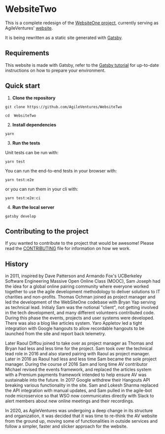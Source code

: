 # WebsiteTwo

This is a complete redesign of the
[WebsiteOne project](https://github.com/AgileVentures/WebsiteOne),
currently serving as AgileVentures'
[website](https://www.agileventures.org).

It is being rewritten as a static site generated with [Gatsby](https://www.gatsbyjs.org).

## Requirements

This website is made with Gatsby, refer to the
[Gatsby tutorial](https://www.gatsbyjs.org/tutorial/part-zero/)
for up-to-date instructions on how to prepare your environment.

## Quick start

1. **Clone the repository**

```
git clone https://github.com/AgileVentures/WebsiteTwo

cd  WebsiteTwo
```

2. **Install dependencies**

```
yarn
```

3. **Run the tests**

Unit tests can be run with:

```
yarn test
```

You can run the end-to-end tests in your browser with:

```
yarn test:e2e
```

or you can run them in your cli with:

```
yarn test:e2e:ci
```

4. **Run the local server**

```
gatsby develop
```

## Contributing to the project

If you wanted to contribute to the project that would be awesome!
Please read the [CONTRIBUTING](https://github.com/AgileVentures/WebsiteTwo/blob/develop/CONTRIBUTING.md)
file for information on how we work.

## History

in 2011, inspired by Dave Patterson and Armando Fox's UCBerkeley Software
Engineering Massive Open Online Class (MOOC), Sam Joseph had the idea for a
global online pairing community where everyone worked together to use the agile
development methodology to deliver solutions to IT charities and non-profits.
Thomas Ochman joined as project manager and led the development of the
WebSiteOne codebase with Bryan Yap serving as technical lead. Initialy Sam was
the notional "client", not getting involved in the tech development, and many
different volunteers contributed code. During this phase the events, projects
and user systems were developed. There was also a blog like articles system.
Yaro Appletov led a tight integration with Google hangouts to allow recordable
hangouts to be launched from the site and report back telemetry.

Later Raoul Diffou joined to take over as project manager as Thomas and Bryan
had less and less time for the project. Sam took over the technical lead role
in 2016 and also stared pairing with Raoul as project manager. Later in 2016
as Raoul had less and less time Sam became the sole project manager. During
the course of 2016 Sam and long time AV contributor Michael revised the events
framework, and replaced the articles system with a Premium payments framework
intended to help ensure AV was sustainable into the future. In 2017 Google
withdrew their Hangouts API breaking various functionality in the site. Sam
and Lokesh Sharma replaced the API integration with manual updates, and Sam
pulled in the agile-bot node microservice so that WSO now communicates directly
with Slack to alert members about new online meetings and their recordings.

In 2020, as AgileVentures was undergoing a deep change in its structure and
organization, it was decided that it was time to re-think the AV website from
the ground up, moving some of functionalities in outside services and follow a
simpler, faster and slicker approach for the website.
